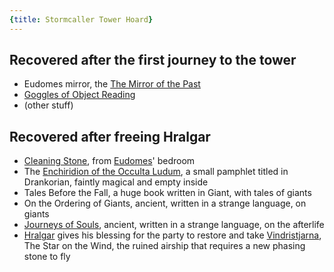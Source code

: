 ```yaml
---
{title: Stormcaller Tower Hoard}
---
```

## Recovered after the first journey to the tower

- Eudomes mirror, the [The Mirror of the Past](<treasure-from-stormcaller-tower/the-mirror-of-the-past.md>)
- [Goggles of Object Reading](<treasure-from-stormcaller-tower/goggles-of-object-reading.md>)
- (other stuff)

## Recovered after freeing Hralgar

- [Cleaning Stone](https://www.dndbeyond.com/magic-items/cleansing-stone), from [Eudomes](<../../../people/historical-figures/eudomes.md>)' bedroom
- The [Enchiridion of the Occulta Ludum](<../../../things/books/enchiridion-of-the-occulta-ludum.md>), a small pamphlet titled in Drankorian, faintly magical and empty inside
- Tales Before the Fall, a huge book written in Giant, with tales of giants
- On the Ordering of Giants, ancient, written in a strange language, on giants
- [Journeys of Souls](<../../../things/books/journeys-of-souls.md>), ancient, written in a strange language, on the afterlife
- [Hralgar](<../../../people/giants/hralgar.md>) gives his blessing for the party to restore and take [Vindristjarna](<../../../things/ships/vindristjarna.md>), The Star on the Wind, the ruined airship that requires a new phasing stone to fly

